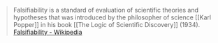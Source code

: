 
> Falsifiability is a standard of evaluation of scientific theories and hypotheses that was introduced by the philosopher of science [[Karl Popper]] in his book [[The Logic of Scientific Discovery]] (1934).
[Falsifiability - Wikipedia](https://en.wikipedia.org/wiki/Falsifiability)
